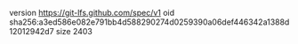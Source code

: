 version https://git-lfs.github.com/spec/v1
oid sha256:a3ed586e082e791bb4d588290274d0259390a06def446342a1388d12012942d7
size 2403
